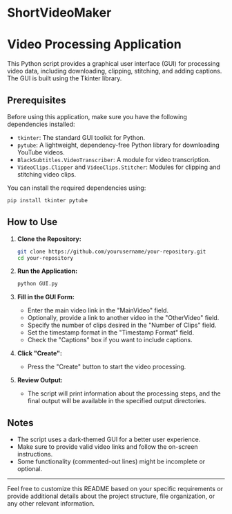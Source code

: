 ﻿# ShortVideoMaker


# Video Processing Application

This Python script provides a graphical user interface (GUI) for processing video data, including downloading, clipping, stitching, and adding captions. The GUI is built using the Tkinter library.

## Prerequisites

Before using this application, make sure you have the following dependencies installed:

- `tkinter`: The standard GUI toolkit for Python.
- `pytube`: A lightweight, dependency-free Python library for downloading YouTube videos.
- `BlackSubtitles.VideoTranscriber`: A module for video transcription.
- `VideoClips.Clipper` and `VideoClips.Stitcher`: Modules for clipping and stitching video clips.

You can install the required dependencies using:

```bash
pip install tkinter pytube
```

## How to Use

1. **Clone the Repository:**
   ```bash
   git clone https://github.com/yourusername/your-repository.git
   cd your-repository
   ```

2. **Run the Application:**
   ```bash
   python GUI.py
   ```

3. **Fill in the GUI Form:**
   - Enter the main video link in the "MainVideo" field.
   - Optionally, provide a link to another video in the "OtherVideo" field.
   - Specify the number of clips desired in the "Number of Clips" field.
   - Set the timestamp format in the "Timestamp Format" field.
   - Check the "Captions" box if you want to include captions.

4. **Click "Create":**
   - Press the "Create" button to start the video processing.

5. **Review Output:**
   - The script will print information about the processing steps, and the final output will be available in the specified output directories.

## Notes

- The script uses a dark-themed GUI for a better user experience.
- Make sure to provide valid video links and follow the on-screen instructions.
- Some functionality (commented-out lines) might be incomplete or optional.

---

Feel free to customize this README based on your specific requirements or provide additional details about the project structure, file organization, or any other relevant information.
